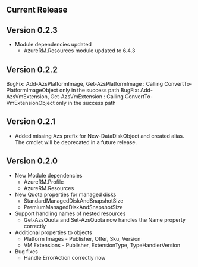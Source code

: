 ﻿<!--
    Please leave this section at the top of the change log.

    Changes for the current release should go under the section titled "Current Release", and should adhere to the following format:

    ## Current Release
    * Overview of change #1
        - Additional information about change #1
    * Overview of change #2
        - Additional information about change #2
        - Additional information about change #2
    * Overview of change #3
    * Overview of change #4
        - Additional information about change #4

    ## YYYY.MM.DD - Version X.Y.Z (Previous Release)
    * Overview of change #1
        - Additional information about change #1
-->
## Current Release

## Version 0.2.3
* Module dependencies updated
    * AzureRM.Resources module updated to 6.4.3

## Version 0.2.2
BugFix: Add-AzsPlatformImage, Get-AzsPlatformImage : Calling ConvertTo-PlatformImageObject only in the success path
BugFix: Add-AzsVmExtension, Get-AzsVmExtension : Calling ConvertTo-VmExtensionObject only in the success path

## Version 0.2.1
* Added missing Azs prefix for New-DataDiskObject and created alias.  The cmdlet will be deprecated in a future release.

## Version 0.2.0
* New Module dependencies
	* AzureRM.Profile
	* AzureRM.Resources
* New Quota properties for managed disks
	* StandardManagedDiskAndSnapshotSize
	* PremiumManagedDiskAndSnapshotSize
* Support handling names of nested resources
	* Get-AzsQuota and Set-AzsQuota now handles the Name property correctly
* Additional properties to objects
	* Platform Images - Publisher, Offer, Sku, Version
	* VM Extensions - Publisher, ExtensionType, TypeHandlerVersion
* Bug fixes
	* Handle ErrorAction correctly now
